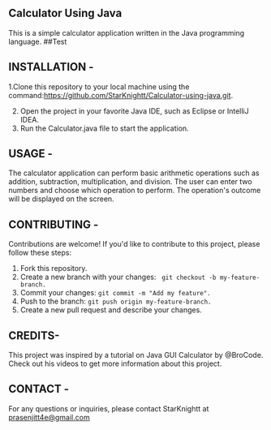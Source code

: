 ## Calculator Using Java 
This is a simple calculator application written in the Java programming language.
##Test


## INSTALLATION -
1.Clone this repository to your local machine using the command:https://github.com/StarKnightt/Calculator-using-java.git. 

2. Open the project in your favorite Java IDE, such as Eclipse or IntelliJ IDEA.
3. Run the Calculator.java file to start the application.

## USAGE -

The calculator application can perform basic arithmetic operations such as addition, subtraction, multiplication, and division. The user can enter two numbers and choose which operation to perform. The operation's outcome will be displayed on the screen.


## CONTRIBUTING -

Contributions are welcome! If you'd like to contribute to this project, please follow these steps:

1. Fork this repository. 
2. Create a new branch with your changes: ` git checkout -b my-feature-branch.`
3. Commit your changes: `git commit -m "Add my feature".`
4. Push to the branch: `git push origin my-feature-branch.`
5. Create a new pull request and describe your changes.

## CREDITS- 
This project was inspired by a tutorial on Java GUI Calculator by @BroCode. Check out his videos to get more information about this project. 

## CONTACT -
For any questions or inquiries, please contact StarKnightt at prasenjitt4e@gmail.com
